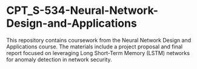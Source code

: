 # CPT_S-534-Neural-Network-Design-and-Applications
 This repository contains coursework from the Neural Network Design and Applications course. The materials include a project proposal and final report focused on leveraging Long Short-Term Memory (LSTM) networks for anomaly detection in network security.
